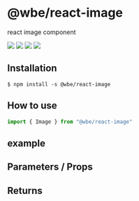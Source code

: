 # @wbe/react-image

react image component

![](https://img.shields.io/npm/v/@wbe/react-image/latest.svg)
![](https://img.shields.io/bundlephobia/minzip/@wbe/react-image.svg)
![](https://img.shields.io/npm/dt/@wbe/react-image.svg)
![](https://img.shields.io/npm/l/@wbe/react-image.svg)

## Installation

```shell script
$ npm install -s @wbe/react-image
```

## How to use

```js
import { Image } from "@wbe/react-image"
```

## example

## Parameters / Props

## Returns

